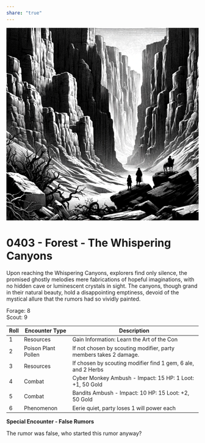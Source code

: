 ```yaml
---  
share: "true"  
---  
```

  
  
![whispering-canyons.png](../whispering-canyons.png)  
  
# 0403 - Forest - The Whispering Canyons  
  
Upon reaching the Whispering Canyons, explorers find only silence, the promised ghostly melodies mere fabrications of hopeful imaginations, with no hidden cave or luminescent crystals in sight. The canyons, though grand in their natural beauty, hold a disappointing emptiness, devoid of the mystical allure that the rumors had so vividly painted.  
  
Forage: 8  
Scout: 9  
  
| Roll | Encounter Type | Description |  
| ---- | ---- | ---- |  
| 1 | Resources | Gain Information: Learn the Art of the Con  |  
| 2 | Poison Plant Pollen | If not chosen by scouting modifier, party members takes 2 damage. |  
| 3 | Resources | If chosen by scouting modifier find 1 gem, 6 ale, and 2 Herbs |  
| 4 | Combat | Cyber Monkey Ambush - Impact: 15  HP: 1 Loot: +1, 50 Gold |  
| 5 | Combat | Bandits Ambush - Impact: 10 HP: 15 Loot: +2, 50 Gold |  
| 6 | Phenomenon | Eerie quiet, party loses 1 will power each |  
  
**Special Encounter - False Rumors**  
  
The rumor was false, who started this rumor anyway?  
